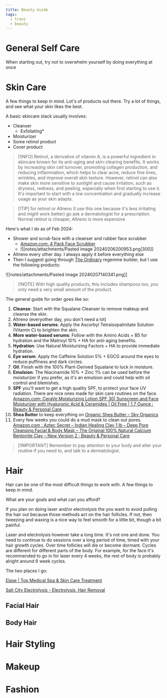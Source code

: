 ```yaml
---
title: Beauty Guide
tags:
  - trans
  - beauty
---
```





# General Self Care

When starting out, try not to overwhelm yourself by doing everything at once



# Skin Care

A few things to keep in mind. Lot's of products out there. Try a lot of things, and see what your skin likes the best.

A basic skincare stack usually involves:

- Cleanser
	- Exfoliating*
- Moisturizer
- Some retinol product
- Cover product


>[!INFO] Retinol, a derivative of vitamin A, is a powerful ingredient in skincare known for its anti-aging and skin-clearing benefits. It works by increasing skin cell turnover, promoting collagen production, and reducing inflammation, which helps to clear acne, reduce fine lines, wrinkles, and improve overall skin texture. However, retinol can also make skin more sensitive to sunlight and cause irritation, such as dryness, redness, and peeling, especially when first starting to use it. It's important to start with a low concentration and gradually increase usage as your skin adapts.


>[!TIP] for retinol or Altreno (I use this one because it's less irritating and might work better) go ask a dermatologist for a prescription. Normal retinol is cheaper, Altreno is more expensive




Here's what I do as of Feb 2024:

- Shower and scrub face with a cleanser and rubber face scrubber
	- [Amazon.com: 4 Pack Face Scrubber](https://www.amazon.com/Scrubber-JEXCULL-Cleansing-Exfoliator-Blackhead/dp/B08QRDMKRT/ref=sr_1_5?crid=3MC6H2NNIDPD9&keywords=rubber+face+scrubber&qid=1707275367&sprefix=rubber+face+%2Caps%2C149&sr=8-5)
	- ![[notes/attachments/Pasted image 20240206200953.png|300]]
- Altreno every other day. I always apply it before everything else
- Then I suggest going through [The Ordinary](https://theordinary.com/en-us/category/skincare) regemine builder, but I use the following products:

![[notes/attachments/Pasted image 20240207140341.png]]

>[!NOTE] With high quality products, this includes shampoos too, you only need a very small amount of the product.

The general guide for order goes like so:
1. **Cleanse**: Start with the Squalane Cleanser to remove makeup and cleanse the skin. 
2. Altreno (everyother day, you don't need a lot)
3. **Water-based serums**: Apply the Ascorbyl Tetraisopalmitate Solution (Vitamin C) to brighten the skin.
4. **More water-based serums**: Follow with the Amino Acids + B5 for hydration and the Matrixyl 10% + HA for anti-aging benefits.
5. **Hydration**: Use Natural Moisturizing Factors + HA to provide immediate hydration.
6. **Eye serum**: Apply the Caffeine Solution 5% + EGCG around the eyes to reduce puffiness and dark circles.
7. **Oil**: Finish with the 100% Plant-Derived Squalane to lock in moisture.
8. **Emulsion**: The Niacinamide 10% + Zinc 1% can be used before the moisturizer if you prefer, as it's an emulsion and could help with oil control and blemishes.
9. **SPF** you'll want to get a high quality SPF, to protect your face UV radiation. There are nice ones made for skin care routines on the face. [Amazon.com: CeraVe Moisturizing Lotion SPF 30| Sunscreen and Face Moisturizer with Hyaluronic Acid & Ceramides | Oil Free | 1.7 Ounce : Beauty & Personal Care](https://www.amazon.com/gp/product/B077TQR6ZW/ref=ewc_pr_img_1?smid=ATVPDKIKX0DER&psc=1)
10. **Shea Butter** to keep everything on [Organic Shea Butter – Sky Organics](https://skyorganics.com/products/organic-unrefined-shea-butter-8oz)
11. Every few weeks you could do a mud mask to clean out pores. [Amazon.com : Aztec Secret – Indian Healing Clay 1 lb – Deep Pore Cleansing Facial & Body Mask – The Original 100% Natural Calcium Bentonite Clay – New Version 2 : Beauty & Personal Care](https://www.amazon.com/gp/product/B00S7ZPB8Q/ref=ppx_yo_dt_b_asin_title_o05_s00?ie=UTF8&psc=1)

>[!IMPORTANT] Remember to pay attention to your body and alter your routine if you need to, and talk to a dermatologist.




# Hair 

Hair can be one of the most difficult things to work with. A few things to keep in mind.

What are your goals and what can you afford?

If you plan on doing laser and/or electrolysis the you want to avoid pulling the hair out because those methods act on the hair follicles. If not, then tweezing and waxing is a nice way to feel smooth for a little bit, though a bit painful.

Laser and electrolysis however take a long time. It's not one and done. You need to continue to do sessions over a long period of time, timed with your hair growth cycles. Over time follicles will die or become dormant. Cycles are different for different parts of the body. For example, for the face it's recommended to go in for laser every 4 weeks, the rest of body is probably alright around 6 week cycles. 

The two places I go:

[Elase | Top Medical Spa & Skin Care Treatment](https://elase.com/)

[Salt City Electrolysis - Electrolysis, Hair Removal](https://saltcityelectrolysis.com/)



## Facial Hair

## Body Hair

# Hair Styling




# Makeup




# Fashion




